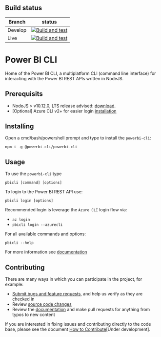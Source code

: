 ## Build status

| Branch  | status                                                                                                                                                                                                                        |
| ------- | ----------------------------------------------------------------------------------------------------------------------------------------------------------------------------------------------------------------------------- |
| Develop | [![Build and test](https://github.com/powerbi-cli/powerbi-cli/workflows/Build%20and%20test/badge.svg?branch=live)](https://github.com/powerbi-cli/powerbi-cli/actions?query=workflow%3A%22Build+and+test%22+branch%3Adevelop) |
| Live    | [![Build and test](https://github.com/powerbi-cli/powerbi-cli/workflows/Build%20and%20test/badge.svg?branch=live)](https://github.com/powerbi-cli/powerbi-cli/actions?query=workflow%3A%22Build+and+test%22+branch%3Alive)    |

# Power BI CLI

Home of the Power BI CLI, a multiplatform CLI (command line interface) for interacting with the Power BI REST APIs written in NodeJS.

## Prerequisits

-   NodeJS > v10.12.0, LTS release advised: [download](https://nodejs.org).
-   [Optional] Azure CLI v2+ for easier login [installation](docs.microsoft.com/en-us/cli/azure/install-azure-cli?view=azure-cli-latest)

## Installing

Open a cmd/bash/powershell prompt and type to install the `powerbi-cli`:

`npm i -g @powerbi-cli/powerbi-cli`

## Usage

To use the `powerbi-cli` type

`pbicli [command] [options]`

To login to the Power BI REST API use:

`pbicli login [options]`

Recommended login is leverage the `Azure CLI` login flow via:

-   `az login`
-   `pbicli login --azurecli`

For all available commands and options:

`pbicli --help`

For more information see [documentation](https://powerbi-cli.github.io/)

## Contributing

There are many ways in which you can participate in the project, for example:

-   [Submit bugs and feature requests](https://github.com/powerbi-cli/powerbi-cli/issues), and help us verify as they are checked in
-   Review [source code changes](https://github.com/powerbi-cli/powerbi-cli/pulls)
-   Review the [documentation](https://powerbi-cli.github.io/) and make pull requests for anything from typos to new content

If you are interested in fixing issues and contributing directly to the code base, please see the document [How to Contribute]()[Under development].
